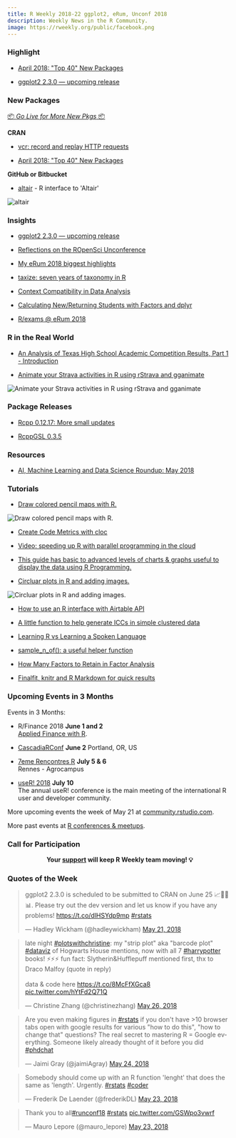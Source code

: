 ```yaml
---
title: R Weekly 2018-22 ggplot2, eRum, Unconf 2018
description: Weekly News in the R Community.
image: https://rweekly.org/public/facebook.png
---
```


###  Highlight

+ [April 2018: "Top 40" New Packages](https://rviews.rstudio.com/2018/05/24/april-2018-top-40-new-packages/)

+ [ggplot2 2.3.0 — upcoming release](https://www.tidyverse.org/articles/2018/05/ggplot2-2-3-0/)

###  New Packages

<p class="added-hostname"><a href="https://rweekly.org/live" target="_blank" class="externalLink">📦 <i>Go Live for More New Pkgs</i> 📦</a></p>

**CRAN**

+ [vcr: record and replay HTTP requests](https://ropensci.org/technotes/2018/05/25/vcr-http-request-cacahing/)

+ [April 2018: "Top 40" New Packages](https://rviews.rstudio.com/2018/05/24/april-2018-top-40-new-packages/)

**GitHub or Bitbucket**

+ [altair](https://vegawidget.rbind.io/post/2018-05-20-introducing-altair/) - R interface to 'Altair'

![altair](https://raw.githubusercontent.com/rweekly/image/master/2018/altair.png)

### Insights

+ [ggplot2 2.3.0 — upcoming release](https://www.tidyverse.org/articles/2018/05/ggplot2-2-3-0/)

+ [Reflections on the ROpenSci Unconference](http://blog.revolutionanalytics.com/2018/05/reflections-on-the-ropensci-unconference.html)

+ [My eRum 2018 biggest highlights](https://petolau.github.io/eRum-2018-my-view/)

+ [taxize: seven years of taxonomy in R](https://ropensci.org/technotes/2018/05/23/taxize-seven-years/)

+ [Context Compatibility in Data Analysis](https://simplystatistics.org/2018/05/24/context-compatibility-in-data-analysis/)

+ [Calculating New/Returning Students with Factors and dplyr](https://daranzolin.github.io//articles/2018-05/new-student-ratio)

+ [R/exams @ eRum 2018](http://www.R-exams.org/general/erum2018/)

### R in the Real World

+ [An Analysis of Texas High School Academic Competition Results, Part 1 - Introduction](https://tonyelhabr.rbind.io/posts/analysis-texas-high-school-academics-intro/)

+ [Animate your Strava activities in R using rStrava and gganimate](https://padpadpadpad.github.io/post/animate-your-strava-activities-using-rstrava-and-gganimate/)

![Animate your Strava activities in R using rStrava and gganimate](https://cdn.rawgit.com/rweekly/image/91c80efe/2018/e4.gif)

### Package Releases

+ [Rcpp 0.12.17: More small updates](http://dirk.eddelbuettel.com/blog/2018/05/20#rcpp_0.12.17)

+ [RcppGSL 0.3.5](http://dirk.eddelbuettel.com/blog/2018/05/19#rcppgsl_0.3.5)

###  Resources

+ [AI, Machine Learning and Data Science Roundup: May 2018](http://blog.revolutionanalytics.com/2018/05/ai-roundup-may-2018.html)

###  Tutorials

+ [Draw colored pencil maps with R.](https://rgeomatic.hypotheses.org/1333)

![Draw colored pencil maps with R.](https://raw.githubusercontent.com/rweekly/image/master/2018/pencil.png)

+ [Create Code Metrics with cloc](https://rud.is/b/2018/05/19/create-code-metrics-with-cloc/)

+ [Video: speeding up R with parallel programming in the cloud](http://blog.revolutionanalytics.com/2018/05/video-speeding-up-r-foreach.html)

+ [This guide has basic to advanced levels of charts & graphs useful to display the data using R Programming.](https://www.tatvic.com/blog/7-visualizations-learn-r/)

+ [Circluar plots in R and adding images.](https://drmowinckels.io/blog/circluar-plots-in-r-and-adding-images/)

![Circluar plots in R and adding images.](https://raw.githubusercontent.com/rweekly/image/master/2018/circular.png)

+ [How to use an R interface with Airtable API](https://itsalocke.com/blog/how-to-use-an-r-interface-with-airtable-api/)

+ [A little function to help generate ICCs in simple clustered data](https://www.rdatagen.net/post/a-little-function-to-help-generate-iccs-in-simple-clustered-data/)

+ [Learning R vs Learning a Spoken Language](http://www.dsup.org/blog/learning-r-vs-learning-a-spoken-language/)

+ [sample_n_of(): a useful helper function](https://tjmahr.github.io/sample-n-groups/)

+ [How Many Factors to Retain in Factor Analysis](https://neuropsychology.github.io/psycho.R/2018/05/24/n_factors.html)

+ [Finalfit, knitr and R Markdown for quick results](http://www.datasurg.net/2018/05/22/finalfit-knitr-and-r-markdown-for-quick-results/)


<!--<div class="post-more-begin"></div><div class="post-more-end"></div>-->


###  Upcoming Events in 3 Months

Events in 3 Months:

+ R/Finance 2018 **June 1 and 2** <br />
[Applied Finance with R](http://www.rinfinance.com).

+ [CascadiaRConf](https://cascadiarconf.com/) **June 2**
Portland, OR, US

+ [7eme Rencontres R](https://r2018-rennes.sciencesconf.org/)  **July 5 & 6** <br />
Rennes - Agrocampus

+ [useR! 2018](https://user2018.r-project.org/) **July 10** <br />
The annual useR! conference is the main meeting of the international R user and developer community.

<!--

+ [LatinR 2018](http://latin-r.com/) **Sept 4-5** <br />
Buenos Aires, Argentina.

-->

More upcoming events the week of May 21 at [community.rstudio.com](https://community.rstudio.com/t/upcoming-r-community-events-week-of-2018-05-21/8506).

More past events at [R conferences & meetups](https://conf.rweekly.org).


###  Call for Participation

<p class="hide-support added-hostname support-rweekly" style="text-align: center;font-weight: bold;">Your <a class="non-visited externalLink" href="https://www.patreon.com/rweekly" onclick="pas(this)">support</a> will keep R Weekly team moving! 💡</p>

###  Quotes of the Week

<blockquote class="twitter-tweet" data-lang="en"><p lang="en" dir="ltr">ggplot2 2.3.0 is scheduled to be submitted to CRAN on June 25 📈🎉💅📊. Please try out the dev version and let us know if you have any problems! <a href="https://t.co/dlHSYdp9mp">https://t.co/dlHSYdp9mp</a> <a href="https://twitter.com/hashtag/rstats?src=hash&amp;ref_src=twsrc%5Etfw">#rstats</a></p>&mdash; Hadley Wickham (@hadleywickham) <a href="https://twitter.com/hadleywickham/status/998693343864406016?ref_src=twsrc%5Etfw">May 21, 2018</a></blockquote>


<blockquote class="twitter-tweet" data-lang="en"><p lang="en" dir="ltr">late night <a href="https://twitter.com/hashtag/plotswithchristine?src=hash&amp;ref_src=twsrc%5Etfw">#plotswithchristine</a>: my &quot;strip plot&quot; aka &quot;barcode plot&quot; <a href="https://twitter.com/hashtag/dataviz?src=hash&amp;ref_src=twsrc%5Etfw">#dataviz</a> of Hogwarts House mentions, now with all 7 <a href="https://twitter.com/hashtag/harrypotter?src=hash&amp;ref_src=twsrc%5Etfw">#harrypotter</a> books! ⚡️⚡️⚡️ fun fact: Slytherin&amp;Hufflepuff mentioned first, thx to Draco Malfoy (quote in reply) <br><br>data &amp; code here <a href="https://t.co/8McFfXGca8">https://t.co/8McFfXGca8</a> <a href="https://t.co/hYtFd2Q71Q">pic.twitter.com/hYtFd2Q71Q</a></p>&mdash; Christine Zhang (@christinezhang) <a href="https://twitter.com/christinezhang/status/1000188704907059200?ref_src=twsrc%5Etfw">May 26, 2018</a></blockquote>

<blockquote class="twitter-tweet" data-lang="en"><p lang="en" dir="ltr">Are you even making figures in <a href="https://twitter.com/hashtag/rstats?src=hash&amp;ref_src=twsrc%5Etfw">#rstats</a> if you don&#39;t have &gt;10 browser tabs open with google results for various &quot;how to do this&quot;, &quot;how to change that&quot; questions? The real secret to mastering R = Google everything. Someone likely already thought of it before you did  <a href="https://twitter.com/hashtag/phdchat?src=hash&amp;ref_src=twsrc%5Etfw">#phdchat</a></p>&mdash; Jaimi Gray (@jaimiAgray) <a href="https://twitter.com/jaimiAgray/status/999650726145155074?ref_src=twsrc%5Etfw">May 24, 2018</a></blockquote>

<blockquote class="twitter-tweet" data-lang="en"><p lang="en" dir="ltr">Somebody should come up with an R function &#39;lenght&#39; that does the same as &#39;length&#39;. Urgently. <a href="https://twitter.com/hashtag/rstats?src=hash&amp;ref_src=twsrc%5Etfw">#rstats</a> <a href="https://twitter.com/hashtag/coder?src=hash&amp;ref_src=twsrc%5Etfw">#coder</a></p>&mdash; Frederik De Laender (@frederikDL) <a href="https://twitter.com/frederikDL/status/999385106153463808?ref_src=twsrc%5Etfw">May 23, 2018</a></blockquote>

<blockquote class="twitter-tweet" data-lang="en"><p lang="en" dir="ltr">Thank you to all<a href="https://twitter.com/hashtag/runconf18?src=hash&amp;ref_src=twsrc%5Etfw">#runconf18</a> <a href="https://twitter.com/hashtag/rstats?src=hash&amp;ref_src=twsrc%5Etfw">#rstats</a> <a href="https://t.co/GSWpo3vwrf">pic.twitter.com/GSWpo3vwrf</a></p>&mdash; Mauro Lepore (@mauro_lepore) <a href="https://twitter.com/mauro_lepore/status/999117882800852992?ref_src=twsrc%5Etfw">May 23, 2018</a></blockquote>

